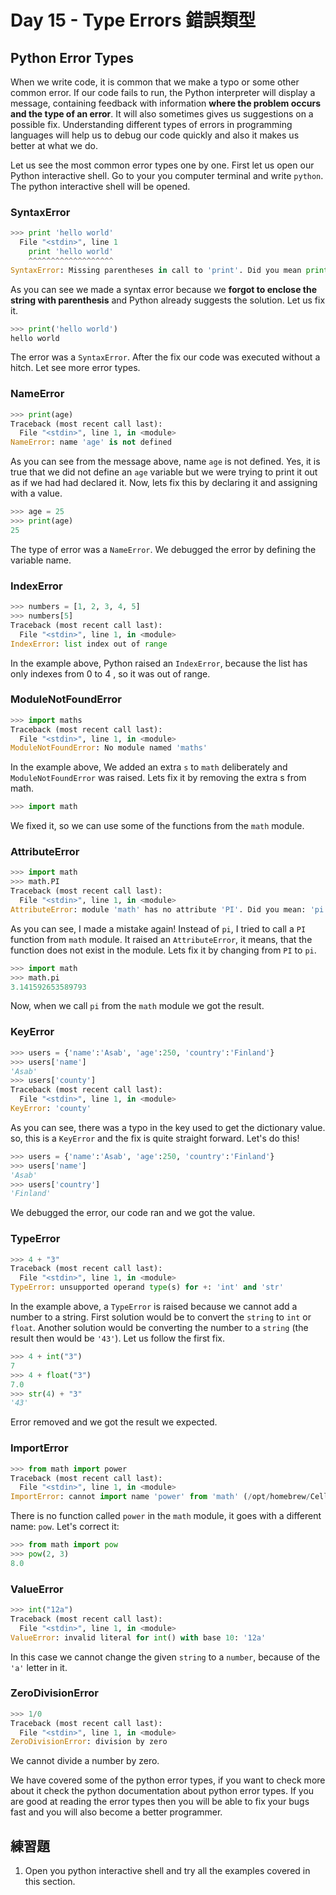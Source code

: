 # Day 15 - Type Errors 錯誤類型

## Python Error Types

When we write code, it is common that we make a typo or some other common error. If our code fails to run, the Python interpreter will display a message, containing feedback with information **where the problem occurs and the type of an error**. It will also sometimes gives us suggestions on a possible fix. Understanding different types of errors in programming languages will help us to debug our code quickly and also it makes us better at what we do.

Let us see the most common error types one by one. First let us open our Python interactive shell. Go to your you computer terminal and write `python`. The python interactive shell will be opened.

### SyntaxError

```py
>>> print 'hello world'
  File "<stdin>", line 1
    print 'hello world'
    ^^^^^^^^^^^^^^^^^^^
SyntaxError: Missing parentheses in call to 'print'. Did you mean print(...)?
```

As you can see we made a syntax error because we **forgot to enclose the string with parenthesis** and Python already suggests the solution. Let us fix it.

```py
>>> print('hello world')
hello world
```

The error was a `SyntaxError`. After the fix our code was executed without a hitch. Let see more error types.

### NameError

```py
>>> print(age)
Traceback (most recent call last):
  File "<stdin>", line 1, in <module>
NameError: name 'age' is not defined
```

As you can see from the message above, name `age` is not defined. Yes, it is true that we did not define an `age` variable but we were trying to print it out as if we had had declared it. Now, lets fix this by declaring it and assigning with a value.

```py
>>> age = 25
>>> print(age)
25
```

The type of error was a `NameError`. We debugged the error by defining the variable name.

### IndexError

```py
>>> numbers = [1, 2, 3, 4, 5]
>>> numbers[5]
Traceback (most recent call last):
  File "<stdin>", line 1, in <module>
IndexError: list index out of range
```

In the example above, Python raised an `IndexError`, because the list has only indexes from 0 to 4 , so it was out of range.

### ModuleNotFoundError

```py
>>> import maths
Traceback (most recent call last):
  File "<stdin>", line 1, in <module>
ModuleNotFoundError: No module named 'maths'
```

In the example above, We added an extra `s` to `math` deliberately and `ModuleNotFoundError` was raised. Lets fix it by removing the extra s from math.

```py
>>> import math
```

We fixed it, so we can use some of the functions from the `math` module.

### AttributeError

```py
>>> import math
>>> math.PI
Traceback (most recent call last):
  File "<stdin>", line 1, in <module>
AttributeError: module 'math' has no attribute 'PI'. Did you mean: 'pi'?
```

As you can see, I made a mistake again! Instead of `pi`, I tried to call a `PI` function from `math` module. It raised an `AttributeError`, it means, that the function does not exist in the module. Lets fix it by changing from `PI` to `pi`.

```py
>>> import math
>>> math.pi
3.141592653589793
```

Now, when we call `pi` from the `math` module we got the result.

### KeyError

```py
>>> users = {'name':'Asab', 'age':250, 'country':'Finland'}
>>> users['name']
'Asab'
>>> users['county']
Traceback (most recent call last):
  File "<stdin>", line 1, in <module>
KeyError: 'county'
```

As you can see, there was a typo in the key used to get the dictionary value. so, this is a `KeyError` and the fix is quite straight forward. Let's do this!

```py
>>> users = {'name':'Asab', 'age':250, 'country':'Finland'}
>>> users['name']
'Asab'
>>> users['country']
'Finland'
```

We debugged the error, our code ran and we got the value.

### TypeError

```py
>>> 4 + "3"
Traceback (most recent call last):
  File "<stdin>", line 1, in <module>
TypeError: unsupported operand type(s) for +: 'int' and 'str'
```

In the example above, a `TypeError` is raised because we cannot add a number to a string. First solution would be to convert the `string` to `int` or `float`. Another solution would be converting the number to a `string` (the result then would be `'43'`). Let us follow the first fix.

```py
>>> 4 + int("3")
7
>>> 4 + float("3")
7.0
>>> str(4) + "3"
'43'
```

Error removed and we got the result we expected.

### ImportError

```py
>>> from math import power
Traceback (most recent call last):
  File "<stdin>", line 1, in <module>
ImportError: cannot import name 'power' from 'math' (/opt/homebrew/Cellar/python@3.12/3.12.4/Frameworks/Python.framework/Versions/3.12/lib/python3.12/lib-dynload/math.cpython-312-darwin.so)
```

There is no function called `power` in the `math` module, it goes with a different name: `pow`. Let's correct it:

```py
>>> from math import pow
>>> pow(2, 3)
8.0
```

### ValueError

```py
>>> int("12a")
Traceback (most recent call last):
  File "<stdin>", line 1, in <module>
ValueError: invalid literal for int() with base 10: '12a'
```

In this case we cannot change the given `string` to a `number`, because of the `'a'` letter in it.

### ZeroDivisionError

```py
>>> 1/0
Traceback (most recent call last):
  File "<stdin>", line 1, in <module>
ZeroDivisionError: division by zero
```

We cannot divide a number by zero.

We have covered some of the python error types, if you want to check more about it check the python documentation about python error types. If you are good at reading the error types then you will be able to fix your bugs fast and you will also become a better programmer.

## 練習題

1. Open you python interactive shell and try all the examples covered in this section.
